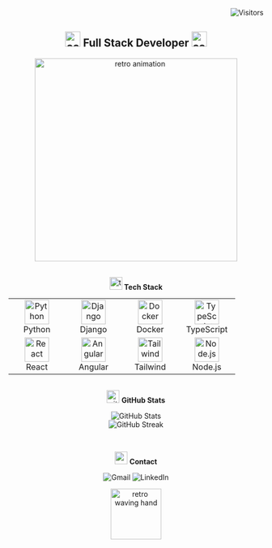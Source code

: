 <p align="right">
  <img src="https://gpvc.arturio.dev/LeviMaycon?v=3" alt="Visitors" />
</p>

<h2 align="center">
  <img src="https://user-images.githubusercontent.com/74038190/216644497-1953db00-7491-4a6e-a1ac-67ac7dfc595f.gif" width="30px" alt="coder" />
  Full Stack Developer
  <img src="https://user-images.githubusercontent.com/74038190/216644497-1953db00-7491-4a6e-a1ac-67ac7dfc595f.gif" width="30px" alt="coder" />
</h2>

<div align="center">
  <img src="https://user-images.githubusercontent.com/74038190/235224431-e8c8c12e-e725-4fdd-bf73-11b47a49b39d.gif" width="400" alt="retro animation" />
</div>

<br />

<p align="center">
  <img src="https://user-images.githubusercontent.com/74038190/212284115-7d05e5a1-8f42-48c1-8e0a-2a0fc0788c21.gif" width="25px" alt="tech icon" />  
  <strong>Tech Stack</strong>
</p>

<table align="center" style="margin:auto;">
  <tr>
    <td align="center" width="96"><img src="https://skillicons.dev/icons?i=python" width="48" alt="Python" /><br>Python</td>
    <td align="center" width="96"><img src="https://skillicons.dev/icons?i=django" width="48" alt="Django" /><br>Django</td>
    <td align="center" width="96"><img src="https://skillicons.dev/icons?i=docker" width="48" alt="Docker" /><br>Docker</td>
    <td align="center" width="96"><img src="https://skillicons.dev/icons?i=ts" width="48" alt="TypeScript" /><br>TypeScript</td>
  </tr>
  <tr>
    <td align="center" width="96"><img src="https://skillicons.dev/icons?i=react" width="48" alt="React" /><br>React</td>
    <td align="center" width="96"><img src="https://skillicons.dev/icons?i=angular" width="48" alt="Angular" /><br>Angular</td>
    <td align="center" width="96"><img src="https://skillicons.dev/icons?i=tailwind" width="48" alt="Tailwind" /><br>Tailwind</td>
    <td align="center" width="96"><img src="https://skillicons.dev/icons?i=nodejs" width="48" alt="Node.js" /><br>Node.js</td>
  </tr>
</table>

<br />

<p align="center">
  <img src="https://user-images.githubusercontent.com/74038190/212284100-561aa473-3905-4a80-b561-0d28506553ee.gif" width="25px" alt="github stats icon" />  
  <strong>GitHub Stats</strong>
</p>
<p align="center">
  <img src="https://github-readme-stats.vercel.app/api?username=LeviMaycon&show_icons=true&theme=midnight-purple" alt="GitHub Stats" />
  <br />
  <img src="https://github-readme-streak-stats.herokuapp.com/?user=LeviMaycon&theme=midnight-purple" alt="GitHub Streak" />
</p>

<br />

<p align="center">
  <img src="https://user-images.githubusercontent.com/74038190/212284115-7d05e5a1-8f42-48c1-8e0a-2a0fc0788c21.gif" width="25px" alt="contact icon" />
  <strong>Contact</strong>
</p>

<p align="center">
  <a href="mailto:levioficial361@gmail.com" target="_blank" rel="noopener noreferrer" style="text-decoration:none;">
    <img src="https://img.shields.io/badge/Gmail-D14836?style=for-the-badge&logo=gmail&logoColor=white" alt="Gmail" />
  </a>
  <a href="https://www.linkedin.com/in/levimaycon/" target="_blank" rel="noopener noreferrer" style="text-decoration:none;">
    <img src="https://img.shields.io/badge/LinkedIn-0077B5?style=for-the-badge&logo=linkedin&logoColor=white" alt="LinkedIn" />
  </a>
</p>

<p align="center">
  <img src="https://user-images.githubusercontent.com/74038190/216120986-5a1f477e-6e2a-4a3e-8e2f-5a656f6d3a86.gif" width="100" alt="retro waving hand" />
</p>
